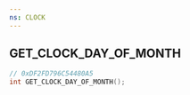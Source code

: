 ```yaml
---
ns: CLOCK
---
```

## GET_CLOCK_DAY_OF_MONTH

```c
// 0xDF2FD796C54480A5
int GET_CLOCK_DAY_OF_MONTH();
```

